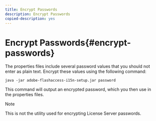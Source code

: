 ```yaml
---
title: Encrypt Passwords
description: Encrypt Passwords
copied-description: yes
---
```


# Encrypt Passwords{#encrypt-passwords}

The properties files include several password values that you should not enter as plain text. Encrypt these values using the following command: 

`java -jar adobe-flashaccess-i15n-setup.jar password`

This command will output an encrypted password, which you then use in the properties files.

>[!NOTE]
>This is not the utility used for encrypting License Server passwords.

